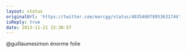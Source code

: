 ```yaml
---
layout: status
originalUrl: 'https://twitter.com/marcgg/status/403546078953631744'
isReply: true
date: 2013-11-21 15:30:57
---
```


@guillaumesimon énorme folie
